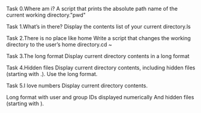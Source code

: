 Task 0.Where am i?
A script that prints the absolute path name of the current working directory."pwd"

Task 1.What’s in there?
Display the contents list of your current directory.ls

Task 2.There is no place like home
Write a script that changes the working directory to the user’s home directory.cd ~

Task 3.The long format
Display current directory contents in a long format

Task 4.Hidden files
Display current directory contents, including hidden files (starting with .). Use the long format.

Task 5.I love numbers
Display current directory contents.

Long format
with user and group IDs displayed numerically
And hidden files (starting with ).
